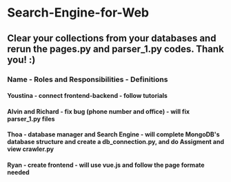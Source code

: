 # Search-Engine-for-Web
## Clear your collections from your databases and rerun the pages.py and parser_1.py codes. Thank you! :)
### Name - Roles and Responsibilities - Definitions
#### Youstina - connect frontend-backend - follow tutorials
#### Alvin and Richard - fix bug (phone number and office) - will fix parser_1.py files
#### Thoa - database manager and Search Engine - will complete MongoDB's database structure and create a db_connection.py, and do Assigment and view crawler.py
#### Ryan - create frontend - will use vue.js and follow the page formate needed

